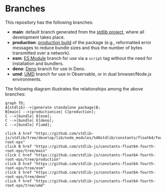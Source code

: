 <!--

@license Apache-2.0

Copyright (c) 2022 The Stdlib Authors.

Licensed under the Apache License, Version 2.0 (the "License");
you may not use this file except in compliance with the License.
You may obtain a copy of the License at

    http://www.apache.org/licenses/LICENSE-2.0

Unless required by applicable law or agreed to in writing, software
distributed under the License is distributed on an "AS IS" BASIS,
WITHOUT WARRANTIES OR CONDITIONS OF ANY KIND, either express or implied.
See the License for the specific language governing permissions and
limitations under the License.

-->

# Branches

This repository has the following branches:

-   **main**: default branch generated from the [stdlib project][stdlib-url], where all development takes place.
-   **production**: [production build][production-url] of the package (e.g., reformatted error messages to reduce bundle sizes and thus the number of bytes transmitted over a network).
-   **esm**: [ES Module][esm-url] branch for use via a `script` tag without the need for installation and bundlers.
-   **deno**: [Deno][deno-url] branch for use in Deno.
-   **umd**: [UMD][umd-url] branch for use in Observable, or in dual browser/Node.js environments.

The following diagram illustrates the relationships among the above branches:

```mermaid
graph TD;
A[stdlib]-->|generate standalone package|B;
B[main] -->|productionize| C[production];
C -->|bundle| D[esm];
C -->|bundle| E[deno];
C -->|bundle| F[umd];

click A href "https://github.com/stdlib-js/stdlib/tree/develop/lib/node_modules/%40stdlib/constants/float64/fourth-root-eps"
click B href "https://github.com/stdlib-js/constants-float64-fourth-root-eps/tree/main"
click C href "https://github.com/stdlib-js/constants-float64-fourth-root-eps/tree/production"
click D href "https://github.com/stdlib-js/constants-float64-fourth-root-eps/tree/esm"
click E href "https://github.com/stdlib-js/constants-float64-fourth-root-eps/tree/deno"
click F href "https://github.com/stdlib-js/constants-float64-fourth-root-eps/tree/umd"
```

[stdlib-url]: https://github.com/stdlib-js/stdlib/tree/develop/lib/node_modules/%40stdlib/constants/float64/fourth-root-eps
[production-url]: https://github.com/stdlib-js/constants-float64-fourth-root-eps/tree/production
[deno-url]: https://github.com/stdlib-js/constants-float64-fourth-root-eps/tree/deno
[umd-url]: https://github.com/stdlib-js/constants-float64-fourth-root-eps/tree/umd
[esm-url]: https://github.com/stdlib-js/constants-float64-fourth-root-eps/tree/esm